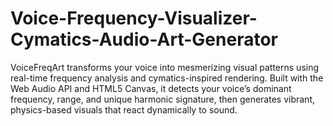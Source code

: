 # Voice-Frequency-Visualizer-Cymatics-Audio-Art-Generator
VoiceFreqArt transforms your voice into mesmerizing visual patterns using real-time frequency analysis and cymatics-inspired rendering. Built with the Web Audio API and HTML5 Canvas, it detects your voice’s dominant frequency, range, and unique harmonic signature, then generates vibrant, physics-based visuals that react dynamically to sound.
